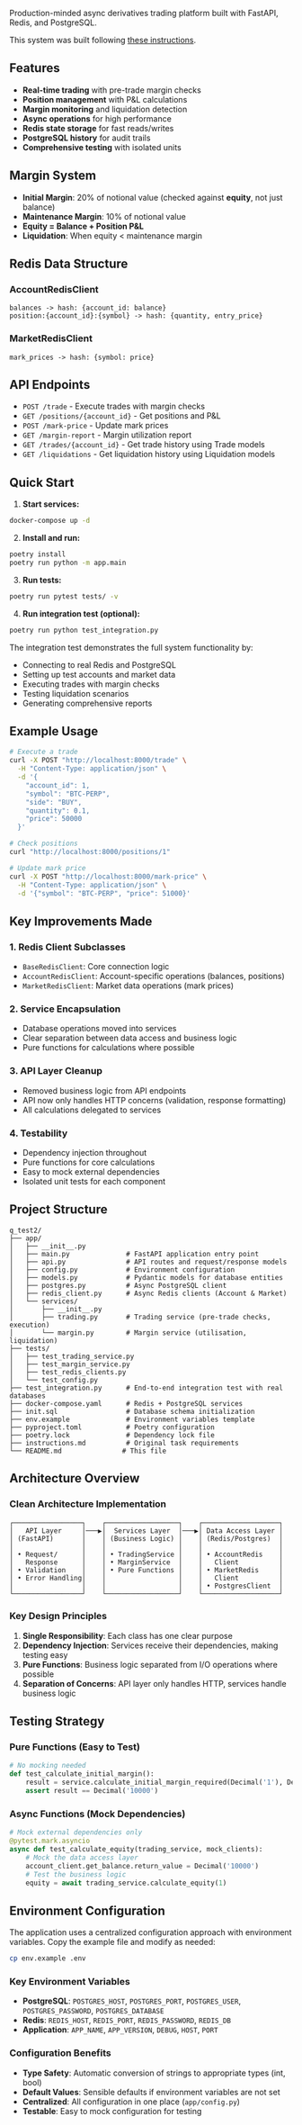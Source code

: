  Production-minded async derivatives trading platform built with FastAPI, Redis, and PostgreSQL.

This system was built following [these instructions](instructions.md).


## Features

- **Real-time trading** with pre-trade margin checks
- **Position management** with P&L calculations  
- **Margin monitoring** and liquidation detection
- **Async operations** for high performance
- **Redis state storage** for fast reads/writes
- **PostgreSQL history** for audit trails
- **Comprehensive testing** with isolated units

## Margin System

- **Initial Margin**: 20% of notional value (checked against **equity**, not just balance)
- **Maintenance Margin**: 10% of notional value  
- **Equity = Balance + Position P&L**
- **Liquidation**: When equity < maintenance margin

## Redis Data Structure

### AccountRedisClient
```
balances -> hash: {account_id: balance}
position:{account_id}:{symbol} -> hash: {quantity, entry_price}
```

### MarketRedisClient  
```
mark_prices -> hash: {symbol: price}
```

## API Endpoints

- `POST /trade` - Execute trades with margin checks
- `GET /positions/{account_id}` - Get positions and P&L
- `POST /mark-price` - Update mark prices
- `GET /margin-report` - Margin utilization report
- `GET /trades/{account_id}` - Get trade history using Trade models
- `GET /liquidations` - Get liquidation history using Liquidation models


## Quick Start

1. **Start services:**
```bash
docker-compose up -d
```

2. **Install and run:**
```bash
poetry install
poetry run python -m app.main
```

3. **Run tests:**
```bash
poetry run pytest tests/ -v
```

4. **Run integration test (optional):**
```bash
poetry run python test_integration.py
```

The integration test demonstrates the full system functionality by:
- Connecting to real Redis and PostgreSQL
- Setting up test accounts and market data
- Executing trades with margin checks
- Testing liquidation scenarios
- Generating comprehensive reports

## Example Usage

```bash
# Execute a trade
curl -X POST "http://localhost:8000/trade" \
  -H "Content-Type: application/json" \
  -d '{
    "account_id": 1,
    "symbol": "BTC-PERP", 
    "side": "BUY",
    "quantity": 0.1,
    "price": 50000
  }'

# Check positions  
curl "http://localhost:8000/positions/1"

# Update mark price
curl -X POST "http://localhost:8000/mark-price" \
  -H "Content-Type: application/json" \
  -d '{"symbol": "BTC-PERP", "price": 51000}'
```

## Key Improvements Made

### 1. **Redis Client Subclasses**
- `BaseRedisClient`: Core connection logic
- `AccountRedisClient`: Account-specific operations (balances, positions)
- `MarketRedisClient`: Market data operations (mark prices)

### 2. **Service Encapsulation**  
- Database operations moved into services
- Clear separation between data access and business logic
- Pure functions for calculations where possible

### 3. **API Layer Cleanup**
- Removed business logic from API endpoints
- API now only handles HTTP concerns (validation, response formatting)
- All calculations delegated to services

### 4. **Testability**
- Dependency injection throughout
- Pure functions for core calculations
- Easy to mock external dependencies
- Isolated unit tests for each component


## Project Structure

```plaintext
q_test2/
├── app/
│   ├── __init__.py
│   ├── main.py              # FastAPI application entry point
│   ├── api.py               # API routes and request/response models
│   ├── config.py            # Environment configuration
│   ├── models.py            # Pydantic models for database entities
│   ├── postgres.py          # Async PostgreSQL client
│   ├── redis_client.py      # Async Redis clients (Account & Market)
│   └── services/
│       ├── __init__.py
│       ├── trading.py       # Trading service (pre-trade checks, execution)
│       └── margin.py        # Margin service (utilisation, liquidation)
├── tests/
│   ├── test_trading_service.py
│   ├── test_margin_service.py
│   ├── test_redis_clients.py
│   └── test_config.py
├── test_integration.py      # End-to-end integration test with real databases
├── docker-compose.yaml      # Redis + PostgreSQL services
├── init.sql                 # Database schema initialization
├── env.example              # Environment variables template
├── pyproject.toml           # Poetry configuration
├── poetry.lock              # Dependency lock file
├── instructions.md          # Original task requirements
└── README.md               # This file
```

## Architecture Overview

### Clean Architecture Implementation
```
┌─────────────────┐    ┌──────────────────┐    ┌───────────────────┐
│   API Layer     │───▶│  Services Layer  │───▶│ Data Access Layer │
│ (FastAPI)       │    │ (Business Logic) │    │ (Redis/Postgres)  │
│                 │    │                  │    │                   │
│ • Request/      │    │ • TradingService │    │ • AccountRedis    │
│   Response      │    │ • MarginService  │    │   Client          │
│ • Validation    │    │ • Pure Functions │    │ • MarketRedis     │
│ • Error Handling│    │                  │    │   Client          │
│                 │    │                  │    │ • PostgresClient  │
└─────────────────┘    └──────────────────┘    └───────────────────┘
```

### Key Design Principles

1. **Single Responsibility**: Each class has one clear purpose
2. **Dependency Injection**: Services receive their dependencies, making testing easy
3. **Pure Functions**: Business logic separated from I/O operations where possible
4. **Separation of Concerns**: API layer only handles HTTP, services handle business logic

## Testing Strategy

### Pure Functions (Easy to Test)
```python
# No mocking needed
def test_calculate_initial_margin():
    result = service.calculate_initial_margin_required(Decimal('1'), Decimal('50000'))
    assert result == Decimal('10000')
```

### Async Functions (Mock Dependencies)
```python  
# Mock external dependencies only
@pytest.mark.asyncio
async def test_calculate_equity(trading_service, mock_clients):
    # Mock the data access layer
    account_client.get_balance.return_value = Decimal('10000')
    # Test the business logic
    equity = await trading_service.calculate_equity(1)
```

## Environment Configuration

The application uses a centralized configuration approach with environment variables. Copy the example file and modify as needed:

```bash
cp env.example .env
```

### Key Environment Variables

- **PostgreSQL**: `POSTGRES_HOST`, `POSTGRES_PORT`, `POSTGRES_USER`, `POSTGRES_PASSWORD`, `POSTGRES_DATABASE`
- **Redis**: `REDIS_HOST`, `REDIS_PORT`, `REDIS_PASSWORD`, `REDIS_DB`
- **Application**: `APP_NAME`, `APP_VERSION`, `DEBUG`, `HOST`, `PORT`

### Configuration Benefits

- **Type Safety**: Automatic conversion of strings to appropriate types (int, bool)
- **Default Values**: Sensible defaults if environment variables are not set
- **Centralized**: All configuration in one place (`app/config.py`)
- **Testable**: Easy to mock configuration for testing